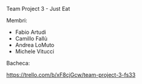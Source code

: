 Team Project 3 - Just Eat

Membri:

- Fabio Artudi
- Camillo Fallù
- Andrea LoMuto
- Michele Vitucci

Bacheca:

https://trello.com/b/xF8cjGcw/team-project-3-fs33
